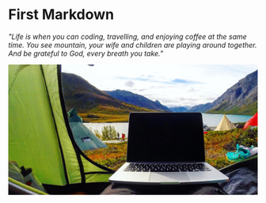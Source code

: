 # First Markdown

_"Life is when you can coding, travelling, and enjoying coffee at the same time. You see mountain, your wife and children are playing around together. And be grateful to God, every breath you take."_

![Header](assets/travel.jpg)

